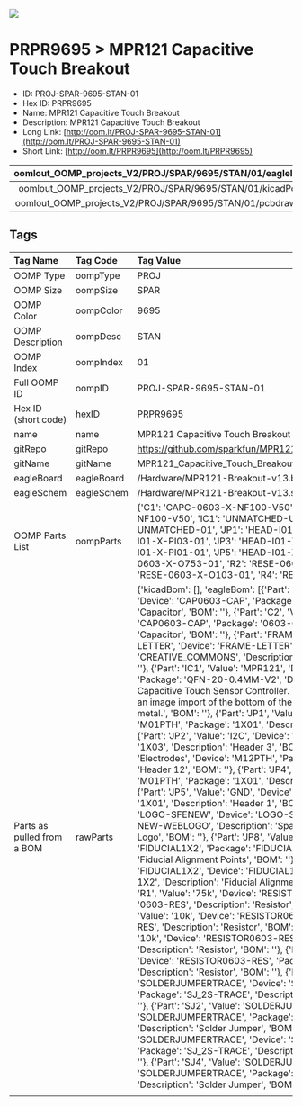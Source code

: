 


  
![][im]
# PRPR9695 > MPR121 Capacitive Touch Breakout

- ID: PROJ-SPAR-9695-STAN-01
- Hex ID: PRPR9695
- Name: MPR121 Capacitive Touch Breakout
- Description: MPR121 Capacitive Touch Breakout
- Long Link: [http://oom.lt/PROJ-SPAR-9695-STAN-01](http://oom.lt/PROJ-SPAR-9695-STAN-01)
- Short Link: [http://oom.lt/PRPR9695](http://oom.lt/PRPR9695)
  

|oomlout_OOMP_projects_V2/PROJ/SPAR/9695/STAN/01/eagleImage.png|oomlout_OOMP_projects_V2/PROJ/SPAR/9695/STAN/01/eagleSchemImage.png|oomlout_OOMP_projects_V2/PROJ/SPAR/9695/STAN/01/kicadPcb3dFront.png|oomlout_OOMP_projects_V2/PROJ/SPAR/9695/STAN/01/kicadPcb3dBack.png|
| :---: | :---: | :---: | :---: |
|oomlout_OOMP_projects_V2/PROJ/SPAR/9695/STAN/01/kicadPcb3d.png|oomlout_OOMP_projects_V2/PROJ/SPAR/9695/STAN/01/bomBack.png|oomlout_OOMP_projects_V2/PROJ/SPAR/9695/STAN/01/bomFront.png|oomlout_OOMP_projects_V2/PROJ/SPAR/9695/STAN/01/pcbdraw.svg|
|oomlout_OOMP_projects_V2/PROJ/SPAR/9695/STAN/01/pcbdrawBack.svg||||

## Tags
  

|Tag Name|Tag Code|Tag Value|
| :--- | :--- | :--- |
|OOMP Type|oompType|PROJ|
|OOMP Size|oompSize|SPAR|
|OOMP Color|oompColor|9695|
|OOMP Description|oompDesc|STAN|
|OOMP Index|oompIndex|01|
|Full OOMP ID|oompID|PROJ-SPAR-9695-STAN-01|
|Hex ID (short code)|hexID|PRPR9695|
|name|name|MPR121 Capacitive Touch Breakout|
|gitRepo|gitRepo|https://github.com/sparkfun/MPR121_Capacitive_Touch_Breakout|
|gitName|gitName|MPR121_Capacitive_Touch_Breakout|
|eagleBoard|eagleBoard|/Hardware/MPR121-Breakout-v13.brd|
|eagleSchem|eagleSchem|/Hardware/MPR121-Breakout-v13.sch|
|OOMP Parts List|oompParts|{'C1': 'CAPC-0603-X-NF100-V50', 'C2': 'CAPC-0603-X-NF100-V50', 'IC1': 'UNMATCHED-UNMATCHED-X-UNMATCHED-01', 'JP1': 'HEAD-I01-X-PI01-01', 'JP2': 'HEAD-I01-X-PI03-01', 'JP3': 'HEAD-I01-X-PI12-01', 'JP4': 'HEAD-I01-X-PI01-01', 'JP5': 'HEAD-I01-X-PI01-01', 'R1': 'RESE-0603-X-O753-01', 'R2': 'RESE-0603-X-O103-01', 'R3': 'RESE-0603-X-O103-01', 'R4': 'RESE-0603-X-O103-01'}|
|Parts as pulled from a BOM|rawParts|{'kicadBom': [], 'eagleBom': [{'Part': 'C1', 'Value': '0.1uF', 'Device': 'CAP0603-CAP', 'Package': '0603-CAP', 'Description': 'Capacitor', 'BOM': ''}, {'Part': 'C2', 'Value': '0.1uF', 'Device': 'CAP0603-CAP', 'Package': '0603-CAP', 'Description': 'Capacitor', 'BOM': ''}, {'Part': 'FRAME1', 'Value': 'FRAME-LETTER', 'Device': 'FRAME-LETTER', 'Package': 'CREATIVE_COMMONS', 'Description': 'Schematic Frame', 'BOM': ''}, {'Part': 'IC1', 'Value': 'MPR121', 'Device': 'MPR121V2', 'Package': 'QFN-20-0.4MM-V2', 'Description': 'MPR121 Capacitive Touch Sensor Controller. Variant V2 was created using an image import of the bottom of the IC. It matches metal to metal.', 'BOM': ''}, {'Part': 'JP1', 'Value': 'ADDR', 'Device': 'M01PTH', 'Package': '1X01', 'Description': 'Header 1', 'BOM': ''}, {'Part': 'JP2', 'Value': 'I2C', 'Device': 'M03PTH', 'Package': '1X03', 'Description': 'Header 3', 'BOM': ''}, {'Part': 'JP3', 'Value': 'Electrodes', 'Device': 'M12PTH', 'Package': '1X12', 'Description': 'Header 12', 'BOM': ''}, {'Part': 'JP4', 'Value': '3.3V', 'Device': 'M01PTH', 'Package': '1X01', 'Description': 'Header 1', 'BOM': ''}, {'Part': 'JP5', 'Value': 'GND', 'Device': 'M01PTH', 'Package': '1X01', 'Description': 'Header 1', 'BOM': ''}, {'Part': 'JP7', 'Value': 'LOGO-SFENEW', 'Device': 'LOGO-SFENEW', 'Package': 'SFE-NEW-WEBLOGO', 'Description': 'Spark Fun Electronics PCB Logo', 'BOM': ''}, {'Part': 'JP8', 'Value': 'FIDUCIAL1X2', 'Device': 'FIDUCIAL1X2', 'Package': 'FIDUCIAL-1X2', 'Description': 'Fiducial Alignment Points', 'BOM': ''}, {'Part': 'JP9', 'Value': 'FIDUCIAL1X2', 'Device': 'FIDUCIAL1X2', 'Package': 'FIDUCIAL-1X2', 'Description': 'Fiducial Alignment Points', 'BOM': ''}, {'Part': 'R1', 'Value': '75k', 'Device': 'RESISTOR0603-RES', 'Package': '0603-RES', 'Description': 'Resistor', 'BOM': ''}, {'Part': 'R2', 'Value': '10k', 'Device': 'RESISTOR0603-RES', 'Package': '0603-RES', 'Description': 'Resistor', 'BOM': ''}, {'Part': 'R3', 'Value': '10k', 'Device': 'RESISTOR0603-RES', 'Package': '0603-RES', 'Description': 'Resistor', 'BOM': ''}, {'Part': 'R4', 'Value': '10k', 'Device': 'RESISTOR0603-RES', 'Package': '0603-RES', 'Description': 'Resistor', 'BOM': ''}, {'Part': 'SJ1', 'Value': 'SOLDERJUMPERTRACE', 'Device': 'SOLDERJUMPERTRACE', 'Package': 'SJ_2S-TRACE', 'Description': 'Solder Jumper', 'BOM': ''}, {'Part': 'SJ2', 'Value': 'SOLDERJUMPERTRACE', 'Device': 'SOLDERJUMPERTRACE', 'Package': 'SJ_2S-TRACE', 'Description': 'Solder Jumper', 'BOM': ''}, {'Part': 'SJ3', 'Value': 'SOLDERJUMPERTRACE', 'Device': 'SOLDERJUMPERTRACE', 'Package': 'SJ_2S-TRACE', 'Description': 'Solder Jumper', 'BOM': ''}, {'Part': 'SJ4', 'Value': 'SOLDERJUMPERTRACE', 'Device': 'SOLDERJUMPERTRACE', 'Package': 'SJ_2S-TRACE', 'Description': 'Solder Jumper', 'BOM': ''}]}|
||||



[im]: PROJ/SPAR/9695/STAN/01/kicadPcb3d_450.png
